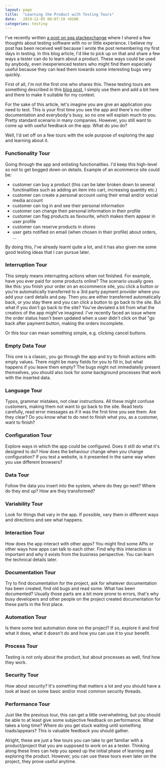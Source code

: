 ```yaml
---
layout: page
title:  "Learning the Product with Testing Tours"
date:   2019-12-05 08:07:19 +0200
categories: testing
---
```


I've recently written [a post on sqa stackexchange](https://sqa.stackexchange.com/questions/41720/how-to-test-a-system-alone-with-very-little-experience/41724#41724) where I shared a few thoughts about testing software with no or little experience. I believe my post has been received well because I wrote the post remembering my first days in testing. In this blog article, I'd like to pick up on that and share a few ways a tester can do to learn about a product. These ways could be used by anybody, even inexperienced testers who might find them especially useful because they can lead them towards some interesting bugs very quickly.

First of all, I'm not the first one who shares this. These testing tours are something described in this [blog post](https://www.developsense.com/blog/2009/04/of-testing-tours-and-dashboards/), I simply use them and add a bit here and there to make it suitable for my context.

For the sake of this article, let's imagine you are give an application you need to test. This is your first time you see the app and there's no other documentation and everybody's busy, so no one will explain much to you. Pretty standard scenario in many companies. However, you still want to come up with useful feedback on the app. What do you do?

Well, I'd set off on a few tours with the sole purpose of exploring the app and learning about it.

### Functionality Tour

Going through the app and enlisting functionalities. I'd keep this high-level so not to get bogged down on details. Example of an ecommerce site could be:

- customer can buy a product (this can be later broken down to several functinalities such as adding an item into cart, increasing quantity etc.)
- customer can create a personal account using their email and/or social media account
- customer can log in and see their personal information
- customer can change their personal information in their profile
- customer can flag products as favourite, which makes them appear in user profile
- customer can reserve products in stores
- user gets notified on email (when chosen in their profile) about orders, ...


By doing this, I've already learnt quite a lot, and it has also given me some good testing ideas that I can pursue later.

### Interruption Tour

This simply means interrupting actions when not finished. For example, have you ever paid for some products online? The scenario usually goes like this: you finish your order on an eccommerce site, you click a button or you're automatically transferred to a 3rd party payment provider where you add your card details and pay. Then you are either transferred automatically back, or you stay there and you can click a button to go back to the site. But what if you don't go back to the site? You've deviated a bit from what the creators of the app might've imagined. I've recently faced an issue where the order status hasn't been updated when a user didn't click on that "go back after payment button, making the orders incomplete.

Or this tour can mean something simple, e.g. clicking cancel buttons.

### Empty Data Tour

This one is a classic, you go through the app and try to finish actions with empty values. There might be many fields for you to fill in, but what happens if you leave them empty? The bugs might not immediatelly present themselves, you should also look for some background processes that work with the inserted data.

### Language Tour

Typos, grammar mistakes, not clear instructions. All these might confuse customers, making them not want to go back to the site. Read texts carefully, read error messages as if it was the first time you see them. Are they clear? Do you know what to do next to finish what you, as a customer, want to finish?

### Configuration Tour

Explore ways in which the app could be configured. Does it still do what it's designed to do? How does the behaviour change when you change configuration? If you test a website, is it presented in the same way when you use different browsers?

### Data Tour

Follow the data you insert into the system, where do they go next? Where do they end up? How are they transformed?

### Variability Tour

Look for things that vary in the app. If possible, vary them in different ways and directions and see what happens.

### Interaction Tour

How does the app interact with other apps? You might find some APIs or other ways how apps can talk to each other. Find why this interaction is important and why it exists from the business perspective. You can learn the technical details later.

### Documentation Tour

Try to find documentation for the project, ask for whatever documentation has been created, find old bugs and read some. What has been documented? Usually those parts are a bit more prone to errors, that's why busy developers and other people on the project created documentation for these parts in the first place.

### Automation Tour

Is there some test automation done on the project? If so, explore it and find what it does, what it doesn't do and how you can use it to your benefit.

### Process Tour

Testing is not only about the product, but about processes as well, find how they work.

### Security Tour

How about security? It's something that matters a lot and you should have a look at least on some basic and/or most common security threads.

### Performance Tour

Just like the previous tour, this can get a little overwhelming, but you should be able to at least give some subjective feedback on performance. What takes a long time? Where do you get stuck waiting until something loads/appears? This is valuable feedback you should gather.

Alright, these are just a few tours you can take to get familiar with a product/project that you are supposed to work on as a tester. Thinking along these lines can help you speed up the initial phase of learning and exploring the product. However, you can use these tours even later on the project, they prove useful anytime.